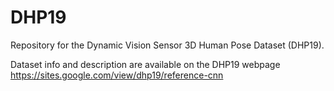 # DHP19
Repository for the Dynamic Vision Sensor 3D Human Pose Dataset (DHP19).

Dataset info and description are available on the DHP19 webpage https://sites.google.com/view/dhp19/reference-cnn 
